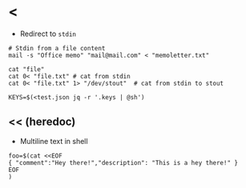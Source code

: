 # <

- Redirect to `stdin`

```shell
# Stdin from a file content
mail -s "Office memo" "mail@mail.com" < "memoletter.txt"
```

```shell
cat "file"
cat 0< "file.txt" # cat from stdin
cat 0< "file.txt" 1> "/dev/stout"  # cat from stdin to stout
```

```shell
KEYS=$(<test.json jq -r '.keys | @sh')
```

## << (heredoc)

- Multiline text in shell

```shell
foo=$(cat <<EOF
{ "comment":"Hey there!","description": "This is a hey there!" }
EOF
)
```

